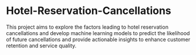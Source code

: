 # Hotel-Reservation-Cancellations
This project aims to explore the factors leading to hotel reservation cancellations and develop machine learning models to predict the likelihood of future cancellations and provide actionable insights to enhance customer retention and service quality.
